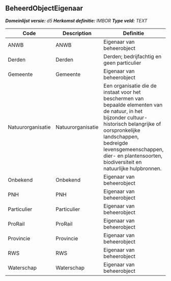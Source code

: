 ﻿## BeheerdObjectEigenaar

*__Domeinlijst versie:__ d5*
*__Herkomst definitie:__ IMBOR*
*__Type veld:__ TEXT*

|__Code__ |__Description__ |__Definitie__	|
|	---	|	---	|   ---	| 
| ANWB | ANWB | Eigenaar van beheerobject |
| Derden | Derden | Derden; bedrijfachtig en geen particulier |
| Gemeente | Gemeente | Eigenaar van beheerobject |
| Natuurorganisatie | Natuurorganisatie | Een organisatie die de instaat voor het beschermen van bepaalde elementen van de natuur, in het bijzonder cultuur-historisch belangrijke of oorspronkelijke landschappen, bedreigde levensgemeenschappen, dier- en plantensoorten, biodiversiteit en natuurlijke hulpbronnen. |
| Onbekend | Onbekend | Eigenaar van beheerobject |
| PNH | PNH | Eigenaar van beheerobject |
| Particulier | Particulier | Eigenaar van beheerobject |
| ProRail | ProRail | Eigenaar van beheerobject |
| Provincie | Provincie | Eigenaar van beheerobject |
| RWS | RWS | Eigenaar van beheerobject |
| Waterschap | Waterschap | Eigenaar van beheerobject |
